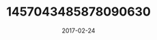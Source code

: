 ---
title: "1457043485878090630"
image: "2017-02-24 16.12.20 1457043485878090630_46248401"
date: "2017-02-24"
type: "photo"
---